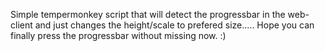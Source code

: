 Simple tempermonkey script that will detect the progressbar in the web-client and just changes the height/scale to prefered size.....
Hope you can finally press the progressbar without missing now. :)
